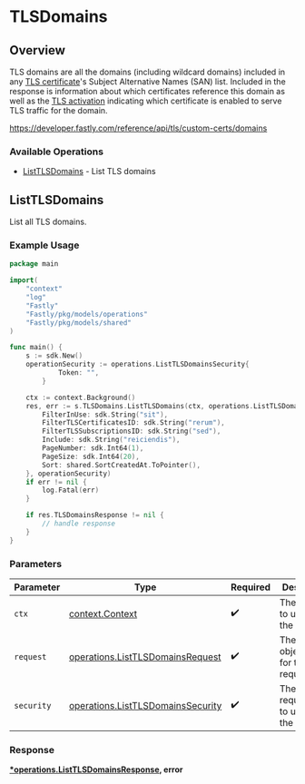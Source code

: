 # TLSDomains

## Overview

TLS domains are all the domains (including wildcard domains) included in any [TLS certificate](#tls_certificates)'s Subject Alternative Names (SAN) list. Included in the response is information about which certificates reference this domain as well as the [TLS activation](#tls_activations) indicating which certificate is enabled to serve TLS traffic for the domain.

<https://developer.fastly.com/reference/api/tls/custom-certs/domains>
### Available Operations

* [ListTLSDomains](#listtlsdomains) - List TLS domains

## ListTLSDomains

List all TLS domains.

### Example Usage

```go
package main

import(
	"context"
	"log"
	"Fastly"
	"Fastly/pkg/models/operations"
	"Fastly/pkg/models/shared"
)

func main() {
    s := sdk.New()
    operationSecurity := operations.ListTLSDomainsSecurity{
            Token: "",
        }

    ctx := context.Background()
    res, err := s.TLSDomains.ListTLSDomains(ctx, operations.ListTLSDomainsRequest{
        FilterInUse: sdk.String("sit"),
        FilterTLSCertificatesID: sdk.String("rerum"),
        FilterTLSSubscriptionsID: sdk.String("sed"),
        Include: sdk.String("reiciendis"),
        PageNumber: sdk.Int64(1),
        PageSize: sdk.Int64(20),
        Sort: shared.SortCreatedAt.ToPointer(),
    }, operationSecurity)
    if err != nil {
        log.Fatal(err)
    }

    if res.TLSDomainsResponse != nil {
        // handle response
    }
}
```

### Parameters

| Parameter                                                                              | Type                                                                                   | Required                                                                               | Description                                                                            |
| -------------------------------------------------------------------------------------- | -------------------------------------------------------------------------------------- | -------------------------------------------------------------------------------------- | -------------------------------------------------------------------------------------- |
| `ctx`                                                                                  | [context.Context](https://pkg.go.dev/context#Context)                                  | :heavy_check_mark:                                                                     | The context to use for the request.                                                    |
| `request`                                                                              | [operations.ListTLSDomainsRequest](../../models/operations/listtlsdomainsrequest.md)   | :heavy_check_mark:                                                                     | The request object to use for the request.                                             |
| `security`                                                                             | [operations.ListTLSDomainsSecurity](../../models/operations/listtlsdomainssecurity.md) | :heavy_check_mark:                                                                     | The security requirements to use for the request.                                      |


### Response

**[*operations.ListTLSDomainsResponse](../../models/operations/listtlsdomainsresponse.md), error**

